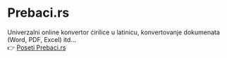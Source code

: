 # Prebaci.rs  
Univerzalni online konvertor ćirilice u latinicu, konvertovanje dokumenata (Word, PDF, Excel) itd...  
👉 [Poseti Prebaci.rs](https://prebaci.rs)

